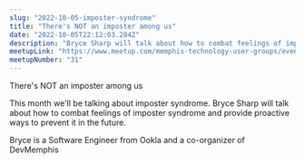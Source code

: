 ```yaml
---
slug: "2022-10-05-imposter-syndrome"
title: "There's NOT an imposter among us"
date: "2022-10-05T22:12:03.284Z"
description: "Bryce Sharp will talk about how to combat feelings of imposter syndrome and provide proactive ways to prevent it"
meetupLink: "https://www.meetup.com/memphis-technology-user-groups/events/xcgfwsydcnbhb/"
meetupNumber: "31"
---
```


There's NOT an imposter among us

This month we'll be talking about imposter syndrome.
Bryce Sharp will talk about how to combat feelings of imposter syndrome and provide proactive ways to prevent it in the future.

Bryce is a Software Engineer from Ookla and a co-organizer of DevMemphis
